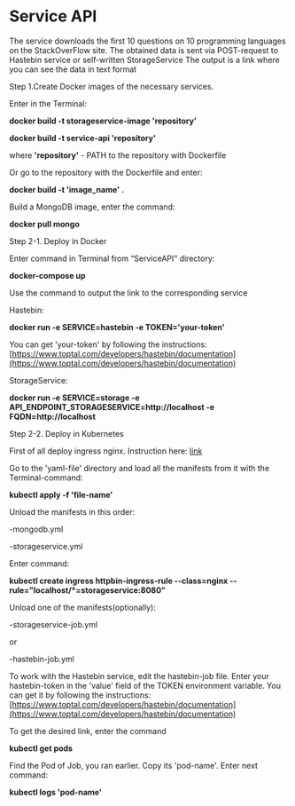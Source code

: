 # Service API

The service downloads the first 10 questions on 10 programming languages on the StackOverFlow site.
The obtained data is sent via POST-request to Hastebin service or self-written StorageService
The output is a link where you can see the data in text format

Step 1.Create Docker images of the necessary services. 

Enter in the Terminal:

**docker build -t storageservice-image 'repository'**

**docker build -t service-api 'repository'**

where **'repository'** - PATH to the repository with Dockerfile

Or go to the repository with the Dockerfile and enter:

**docker build -t 'image_name' .**

Build a MongoDB image, enter the command:

**docker pull mongo**

Step 2-1. Deploy in Docker

Enter command in Terminal from “ServiceAPI” directory:

**docker-compose up**

Use the command to output the link to the corresponding service

Hastebin:

**docker run -e SERVICE=hastebin -e TOKEN='your-token'**

You can get 'your-token' by following the instructions: [https://www.toptal.com/developers/hastebin/documentation](https://www.toptal.com/developers/hastebin/documentation)

StorageService:

**docker run -e SERVICE=storage -e API_ENDPOINT_STORAGESERVICE=http://localhost -e FQDN=http://localhost**


Step 2-2. Deploy in Kubernetes

First of all deploy ingress nginx. Instruction here: [link](https://kubernetes.github.io/ingress-nginx/deploy/#docker-desktop)

Go to the 'yaml-file' directory and load all the manifests from it with the Terminal-command:

**kubectl apply -f 'file-name'**

Unload the manifests in this order:

-mongodb.yml

-storageservice.yml

Enter command:

**kubectl create ingress httpbin-ingress-rule --class=nginx --rule="localhost/*=storageservice:8080”**

Unload one of the manifests(optionally):

-storageservice-job.yml

or

-hastebin-job.yml

To work with the Hastebin service, edit the hastebin-job file. Enter your hastebin-token in the 'value' field of the TOKEN environment variable. You can get it by following the instructions: [https://www.toptal.com/developers/hastebin/documentation](https://www.toptal.com/developers/hastebin/documentation)

To get the desired link, enter the command

**kubectl get pods**

Find the Pod of Job, you ran earlier. Copy its 'pod-name'. Enter next command:

**kubectl logs 'pod-name'**
